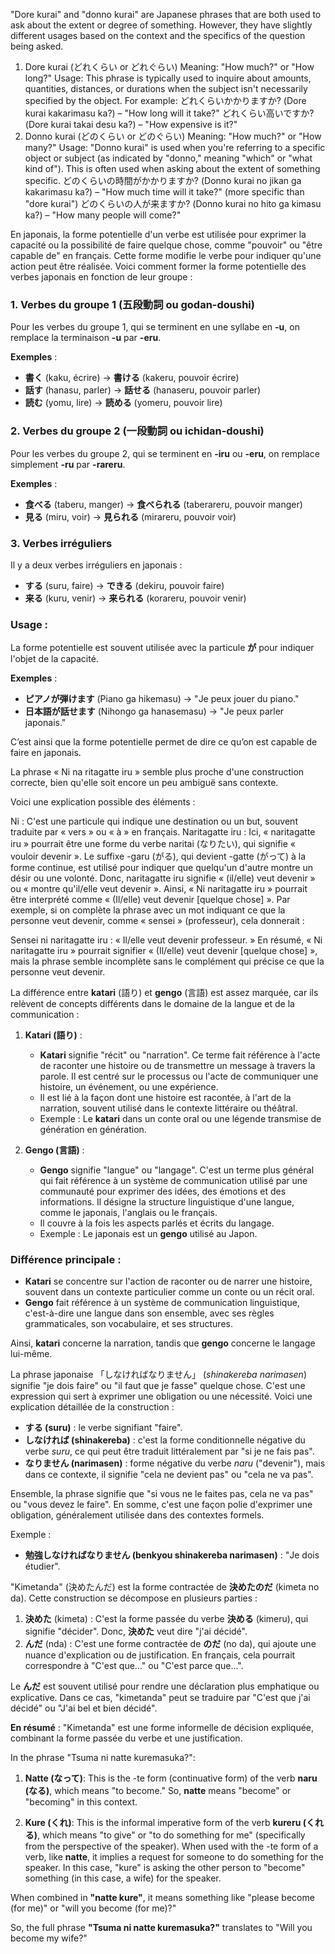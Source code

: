 
"Dore kurai" and "donno kurai" are Japanese phrases that are both used to ask about the extent or degree of something. However, they have slightly different usages based on the context and the specifics of the question being asked.

1. Dore kurai (どれくらい or どれぐらい)
Meaning: "How much?" or "How long?"
Usage: This phrase is typically used to inquire about amounts, quantities, distances, or durations when the subject isn't necessarily specified by the object. For example:
どれくらいかかりますか? (Dore kurai kakarimasu ka?) – "How long will it take?"
どれくらい高いですか? (Dore kurai takai desu ka?) – "How expensive is it?"
2. Donno kurai (どのくらい or どのぐらい)
Meaning: "How much?" or "How many?"
Usage: "Donno kurai" is used when you're referring to a specific object or subject (as indicated by "donno," meaning "which" or "what kind of"). This is often used when asking about the extent of something specific.
どのくらいの時間がかかりますか? (Donno kurai no jikan ga kakarimasu ka?) – "How much time will it take?" (more specific than "dore kurai")
どのくらいの人が来ますか? (Donno kurai no hito ga kimasu ka?) – "How many people will come?"


En japonais, la forme potentielle d'un verbe est utilisée pour exprimer la capacité ou la possibilité de faire quelque chose, comme "pouvoir" ou "être capable de" en français. Cette forme modifie le verbe pour indiquer qu'une action peut être réalisée. Voici comment former la forme potentielle des verbes japonais en fonction de leur groupe :

### 1. **Verbes du groupe 1 (五段動詞 ou godan-doushi)**

Pour les verbes du groupe 1, qui se terminent en une syllabe en **-u**, on remplace la terminaison **-u** par **-eru**.

**Exemples** :
- **書く** (kaku, écrire) → **書ける** (kakeru, pouvoir écrire)
- **話す** (hanasu, parler) → **話せる** (hanaseru, pouvoir parler)
- **読む** (yomu, lire) → **読める** (yomeru, pouvoir lire)

### 2. **Verbes du groupe 2 (一段動詞 ou ichidan-doushi)**

Pour les verbes du groupe 2, qui se terminent en **-iru** ou **-eru**, on remplace simplement **-ru** par **-rareru**.

**Exemples** :
- **食べる** (taberu, manger) → **食べられる** (taberareru, pouvoir manger)
- **見る** (miru, voir) → **見られる** (mirareru, pouvoir voir)

### 3. **Verbes irréguliers**

Il y a deux verbes irréguliers en japonais :

- **する** (suru, faire) → **できる** (dekiru, pouvoir faire)
- **来る** (kuru, venir) → **来られる** (korareru, pouvoir venir)

### Usage :

La forme potentielle est souvent utilisée avec la particule **が** pour indiquer l'objet de la capacité.

**Exemples** :
- **ピアノが弾けます** (Piano ga hikemasu) → "Je peux jouer du piano."
- **日本語が話せます** (Nihongo ga hanasemasu) → "Je peux parler japonais."

C’est ainsi que la forme potentielle permet de dire ce qu’on est capable de faire en japonais.

La phrase « Ni na ritagatte iru » semble plus proche d'une construction correcte, bien qu'elle soit encore un peu ambiguë sans contexte.

Voici une explication possible des éléments :

Ni : C'est une particule qui indique une destination ou un but, souvent traduite par « vers » ou « à » en français.
Naritagatte iru : Ici, « naritagatte iru » pourrait être une forme du verbe naritai (なりたい), qui signifie « vouloir devenir ». Le suffixe -garu (がる), qui devient -gatte (がって) à la forme continue, est utilisé pour indiquer que quelqu'un d'autre montre un désir ou une volonté. Donc, naritagatte iru signifie « (il/elle) veut devenir » ou « montre qu'il/elle veut devenir ».
Ainsi, « Ni naritagatte iru » pourrait être interprété comme « (Il/elle) veut devenir [quelque chose] ». Par exemple, si on complète la phrase avec un mot indiquant ce que la personne veut devenir, comme « sensei » (professeur), cela donnerait :

Sensei ni naritagatte iru : « Il/elle veut devenir professeur. »
En résumé, « Ni naritagatte iru » pourrait signifier « (Il/elle) veut devenir [quelque chose] », mais la phrase semble incomplète sans le complément qui précise ce que la personne veut devenir.

La différence entre **katari** (語り) et **gengo** (言語) est assez marquée, car ils relèvent de concepts différents dans le domaine de la langue et de la communication :

1. **Katari (語り)** :
   - **Katari** signifie "récit" ou "narration". Ce terme fait référence à l'acte de raconter une histoire ou de transmettre un message à travers la parole. Il est centré sur le processus ou l'acte de communiquer une histoire, un événement, ou une expérience.
   - Il est lié à la façon dont une histoire est racontée, à l'art de la narration, souvent utilisé dans le contexte littéraire ou théâtral.
   - Exemple : Le **katari** dans un conte oral ou une légende transmise de génération en génération.

2. **Gengo (言語)** :
   - **Gengo** signifie "langue" ou "langage". C'est un terme plus général qui fait référence à un système de communication utilisé par une communauté pour exprimer des idées, des émotions et des informations. Il désigne la structure linguistique d'une langue, comme le japonais, l'anglais ou le français.
   - Il couvre à la fois les aspects parlés et écrits du langage.
   - Exemple : Le japonais est un **gengo** utilisé au Japon.

### Différence principale :
- **Katari** se concentre sur l'action de raconter ou de narrer une histoire, souvent dans un contexte particulier comme un conte ou un récit oral.
- **Gengo** fait référence à un système de communication linguistique, c'est-à-dire une langue dans son ensemble, avec ses règles grammaticales, son vocabulaire, et ses structures.

Ainsi, **katari** concerne la narration, tandis que **gengo** concerne le langage lui-même.


La phrase japonaise 「しなければなりません」 (*shinakereba narimasen*) signifie "je dois faire" ou "il faut que je fasse" quelque chose. C'est une expression qui sert à exprimer une obligation ou une nécessité. Voici une explication détaillée de la construction :

- **する (suru)** : le verbe signifiant "faire".
- **しなければ (shinakereba)** : c'est la forme conditionnelle négative du verbe *suru*, ce qui peut être traduit littéralement par "si je ne fais pas".
- **なりません (narimasen)** : forme négative du verbe *naru* ("devenir"), mais dans ce contexte, il signifie "cela ne devient pas" ou "cela ne va pas".

Ensemble, la phrase signifie que "si vous ne le faites pas, cela ne va pas" ou "vous devez le faire". En somme, c'est une façon polie d'exprimer une obligation, généralement utilisée dans des contextes formels.

Exemple :
- **勉強しなければなりません (benkyou shinakereba narimasen)** : "Je dois étudier".

"Kimetanda" (決めたんだ) est la forme contractée de **決めたのだ** (kimeta no da). Cette construction se décompose en plusieurs parties :

1. **決めた** (kimeta) : C'est la forme passée du verbe **決める** (kimeru), qui signifie "décider". Donc, **決めた** veut dire "j'ai décidé".
2. **んだ** (nda) : C'est une forme contractée de **のだ** (no da), qui ajoute une nuance d'explication ou de justification. En français, cela pourrait correspondre à "C'est que..." ou "C'est parce que...". 

Le **んだ** est souvent utilisé pour rendre une déclaration plus emphatique ou explicative. Dans ce cas, "kimetanda" peut se traduire par "C'est que j'ai décidé" ou "J'ai bel et bien décidé".

**En résumé** : "Kimetanda" est une forme informelle de décision expliquée, combinant la forme passée du verbe et une justification.

In the phrase "Tsuma ni natte kuremasuka?":

1. **Natte (なって)**: This is the -te form (continuative form) of the verb **naru (なる)**, which means "to become." So, **natte** means "become" or "becoming" in this context.

2. **Kure (くれ)**: This is the informal imperative form of the verb **kureru (くれる)**, which means "to give" or "to do something for me" (specifically from the perspective of the speaker). When used with the -te form of a verb, like **natte**, it implies a request for someone to do something for the speaker. In this case, "kure" is asking the other person to "become" something (in this case, a wife) for the speaker.

When combined in **"natte kure"**, it means something like "please become (for me)" or "will you become (for me)?"

So, the full phrase **"Tsuma ni natte kuremasuka?"** translates to "Will you become my wife?"